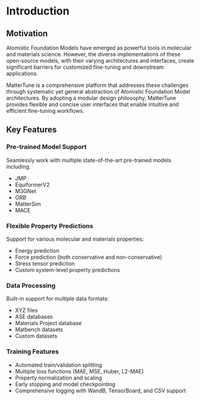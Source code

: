 # Introduction

## Motivation

Atomistic Foundation Models have emerged as powerful tools in molecular and materials science. However, the diverse implementations of these open-source models, with their varying architectures and interfaces, create significant barriers for customized fine-tuning and downstream applications.

MatterTune is a comprehensive platform that addresses these challenges through systematic yet general abstraction of Atomistic Foundation Model architectures. By adopting a modular design philosophy, MatterTune provides flexible and concise user interfaces that enable intuitive and efficient fine-tuning workflows.

## Key Features

### Pre-trained Model Support
Seamlessly work with multiple state-of-the-art pre-trained models including:
- JMP
- EquiformerV2
- M3GNet
- ORB
- MatterSim
- MACE

### Flexible Property Predictions
Support for various molecular and materials properties:
- Energy prediction
- Force prediction (both conservative and non-conservative)
- Stress tensor prediction
- Custom system-level property predictions

### Data Processing
Built-in support for multiple data formats:
- XYZ files
- ASE databases
- Materials Project database
- Matbench datasets
- Custom datasets

### Training Features
- Automated train/validation splitting
- Multiple loss functions (MAE, MSE, Huber, L2-MAE)
- Property normalization and scaling
- Early stopping and model checkpointing
- Comprehensive logging with WandB, TensorBoard, and CSV support
